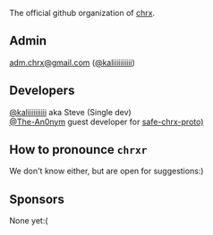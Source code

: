 The official github organization of [chrx](https://github.com/chrxer/chrx).

## Admin
<a href="mailto:malito:adm.chrx@gmail.com">adm.chrx@gmail.com</a> ([@kaliiiiiiiiii](https://github.com/kaliiiiiiiiii))

## Developers
[@kaliiiiiiiiii](https://github.com/kaliiiiiiiiii) aka Steve (Single dev) \
[@The-An0nym](https://github.com/The-An0nym) guest developer for [safe-chrx-proto)](https://github.com/chrxer/safe-chrx-proto)

## How to pronounce `chrxr`
We don't know either, but are open for suggestions:)

## Sponsors
None yet:(
